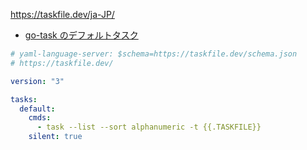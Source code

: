 https://taskfile.dev/ja-JP/

- [go-task のデフォルトタスク](https://zenn.dev/raki/articles/2024-12-20_raki)

```yaml
# yaml-language-server: $schema=https://taskfile.dev/schema.json
# https://taskfile.dev/

version: "3"

tasks:
  default:
    cmds:
      - task --list --sort alphanumeric -t {{.TASKFILE}}
    silent: true
```
